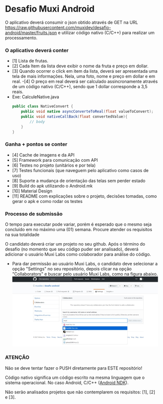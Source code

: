 # Desafio Muxi Android
O aplicativo deverá consumir o json obtido através de GET na URL https://raw.githubusercontent.com/muxidev/desafio-android/master/fruits.json e utilizar código nativo (C/C++) para realizar um processamento.

### O aplicativo deverá conter
 - [1] Lista de frutas. 
 - [2] Cada Item da lista deve exibir o nome da fruta e preço em dollar.
 - [3] Quando ocorrer o click em item da lista, deverá ser apresentada uma tela de mais informações. Nela, uma foto, nome e preço em dollar e em real. 
  -[4] O preço em real deverá ser calculado assincronamente através de um código nativo (C/C++), sendo que 1 dollar corresponde a 3,5 reais.
  - Exe: CalculeNative.java
	```java
    public class NativeConvert {
        public void native asyncConverteToReal(float valueToConvert);
        public void nativeCallBack(float convertedValue){
            // body
        }
    }
      ```
  

### Ganha + pontos se conter
- [4] Cache de imagens e da API
- [5] Framework para comunicação com API
- [6] Testes no projeto (unitários e por tela)
- [7] Testes funcionais (que naveguem pelo aplicativo como casos de uso)
- [8] Suporte a mudança de orientação das telas sem perder estado
- [9] Build do apk utilizando o Android.mk
- [10] Material Design
- [11] README com explicações sobre o projeto, decisões tomadas, como gerar o apk e como rodar os testes
 


### **Processo de submissão** ###
O tempo para executar pode variar, porém é esperado que o mesmo seja concluído em no máximo uma (01) semana. Procure atender os requisitos na sua totalidade

O candidato deverá criar um projeto no seu github. Após o término do desafio (no momento que seu código puder ser analisado), deverá adicionar o usuário Muxi Labs como colaborador para análise do código.
 - Para dar permissão ao usuário Muxi Labs, o candidato deve selecionar a opção "Settings" no seu repositório, depois clicar na opção "Collaborators" e buscar pelo usuário Muxi Labs, como na figura abaixo.
![Alt text](images/add-permission.jpg?raw=true "Exemplo de como dar permissão para o usuário Muxi Labs")
### **ATENÇÂO** ###
Não se deve tentar fazer o PUSH diretamente para ESTE repositório!

Código nativo significa um código escrito na mesma linguagem que o sistema operacional. No caso Android, C/C++ ([Android NDK](https://developer.android.com/ndk/index.html)).

Não serão analisados projetos que não contemplarem os requisitos: [1], [2] e [3].
